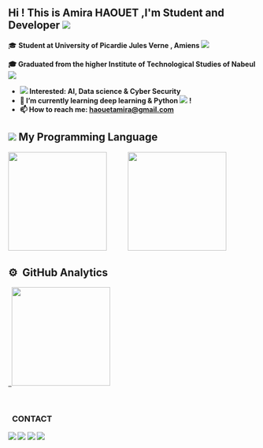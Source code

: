 ## Hi ! This is Amira HAOUET ,I'm Student and Developer <img src="https://img.icons8.com/color-glass/30/000000/developer.png"/> 


🎓 <b> Student at University of Picardie Jules Verne , Amiens <img src="https://img.icons8.com/color/25/000000/france-circular.png"/>

🎓 <b> Graduated from the higher Institute of Technological Studies of Nabeul <img src="https://img.icons8.com/color/25/000000/tunisia-circular.png"/>

- <img src="https://img.icons8.com/external-victoruler-flat-victoruler/25/000000/external-interest-business-and-finance-victoruler-flat-victoruler.png"/> Interested: AI, Data science & Cyber Security
- 🌱 I’m currently learning deep learning & Python <img src="https://img.icons8.com/color/30/000000/python--v2.png"/> ! 
- 📫 How to reach me: haouetamira@gmail.com

  
  
  
 ## <img src="https://img.icons8.com/external-icongeek26-outline-colour-icongeek26/30/000000/external-tools-carpentry-icongeek26-outline-colour-icongeek26.png"/>   My Programming Language

  <p> 
  
    
 <img height="200" src="https://github-readme-stats.vercel.app/api/top-langs/?username=amira-haouet&langs_count=8&layout=compact&hide=Makefile,Less,Twig,SCSS,ruby,shell,SWIFT,objective-c,kotlin,css,purebasic&theme=nightowl&show_icons=true&count_private=true">  &nbsp; &nbsp; &nbsp; &nbsp;&nbsp;&nbsp;&nbsp;&nbsp; 
  <img height="200" src="https://github-readme-stats-eight-theta.vercel.app/api/top-langs/?username=amira-haouet&layout=compact&langs_count=10&hide=Makefile,Twig&theme=nightowl&show_icons=true&count_private=true"/>



</p>




 ## ⚙️ &nbsp;GitHub Analytics

<p align="left">
<a href="https://github.com/amira-haouet">
  
  &nbsp; <img height="200" src="https://github-readme-stats-eight-theta.vercel.app/api?username=amira-haouet&show_icons=true&theme=nightowl&include_all_commits=true&count_private=true"/>    
</a> 
</p>

  
  <br> 
   
   
     
   


  
### 


   
 ### &nbsp; CONTACT 
   
[<img src="https://img.icons8.com/color/30/4a90e2/linkedin.png"/>][linkedin]
[<img src="https://img.icons8.com/fluency/30/4a90e2/twitter.png"/>][twitter]
[<img src="https://img.icons8.com/ios-filled/30/4a90e2/facebook-circled.png"/>][facebook]
[<img src="https://img.icons8.com/fluency/30/4a90e2/instagram-new.png"/>][instagram]


[twitter]: https://twitter.com/AmiraHaouet
[facebook]: https://www.facebook.com/htamira/
[instagram]: https://www.instagram.com/amirahaouet/
[linkedin]: https://www.linkedin.com/in/amira-haouet/



